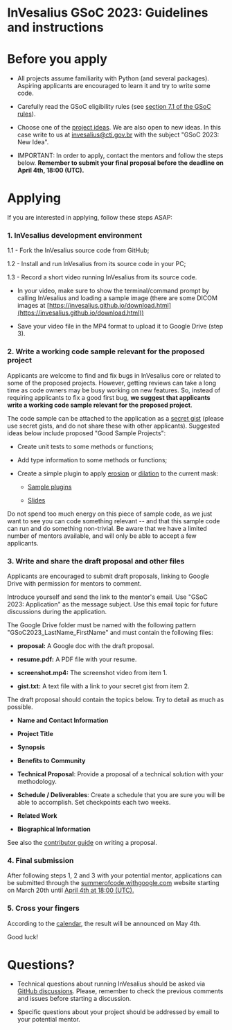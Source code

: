 # InVesalius GSoC 2023: Guidelines and instructions #
# Before you apply #

* All projects assume familiarity with Python (and several packages). Aspiring applicants are encouraged to learn it and try to write some code.

* Carefully read the GSoC eligibility rules (see [section 7.1 of the GSoC rules](https://summerofcode.withgoogle.com/rules)).

* Choose one of the [project ideas](https://github.com/invesalius/gsoc/blob/main/gsoc_2023_ideas.md). We are also open to new ideas. In this case write to us at [invesalius@cti.gov.br](mailto:invesalius@cti.gov.br) with the subject "GSoC 2023: New Idea".

* IMPORTANT: In order to apply, contact the mentors and follow the steps below. **Remember to submit your final proposal before the deadline on April 4th, 18:00  (UTC).**

# Applying #

If you are interested in applying, follow these steps ASAP:

### 1. InVesalius development environment ###

1.1 - Fork the InVesalius source code from GitHub;

1.2 - Install and run InVesalius from its source code in your PC;

1.3 - Record a short video running InVesalius from its source code.

* In your video, make sure to show the terminal/command prompt by calling InVesalius and loading a sample image (there are some DICOM images at [https://invesalius.github.io/download.html](https://invesalius.github.io/download.html))

* Save your video file in the MP4 format to upload it to Google Drive (step 3).


### 2. Write a working code sample relevant for the proposed project ###

Applicants are welcome to find and fix bugs in InVesalius core or related to some of the proposed projects. However, getting reviews can take a long time as code owners may be busy working on new features. So, instead of requiring applicants to fix a good first bug, **we suggest that applicants write a working code sample relevant for the proposed project**.

The code sample can be attached to the application as a [secret gist](https://gist.github.com/) (please use secret gists, and do not share these with other applicants). Suggested ideas below include proposed "Good Sample Projects":

* Create unit tests to some methods or functions;

* Add type information to some methods or functions;

* Create a simple plugin to apply [erosion](https://en.wikipedia.org/wiki/Erosion_(morphology)) or [dilation](https://en.wikipedia.org/wiki/Dilation_(morphology)) to the current mask:

    * [Sample plugins](https://github.com/tfmoraes/inv3_plugins_examples)

    * [Slides](https://github.com/tfmoraes/inv3_plugins_examples/blob/main/slides.html)

Do not spend too much energy on this piece of sample code, as we just want to see you can code something relevant -- and that this sample code can run and do something non-trivial. Be aware that we have a limited number of mentors available, and will only be able to accept a few applicants.



### 3. Write and share the draft proposal and other files ###

Applicants are encouraged to submit draft proposals, linking to Google Drive with permission for mentors to comment.

Introduce yourself and send the link to the mentor's email. Use "GSoC 2023: Application" as the message subject. Use this email topic for future discussions during the application.



The Google Drive folder must be named with the following pattern "GSoC2023_LastName_FirstName" and must contain the following files:

* **proposal:** A Google doc with the draft proposal.

* **resume.pdf:** A PDF file with your resume.

* **screenshot.mp4:** The screenshot video from item 1.

* **gist.txt:** A text file with a link to your secret gist from item 2.

The draft proposal should contain the topics below. Try to detail as much as possible.


* **Name and Contact Information**

* **Project Title**

* **Synopsis**

* **Benefits to Community**

* **Technical Proposal**: Provide a proposal of a technical solution with your methodology.

* **Schedule / Deliverables**: Create a schedule that you are sure you will be able to accomplish. Set checkpoints each two weeks.

* **Related Work**

* **Biographical Information**

See also the [contributor guide](https://google.github.io/gsocguides/student/writing-a-proposal) on writing a proposal.


### 4. Final submission ###

After following steps 1, 2 and 3 with your potential mentor, applications can be submitted through the [summerofcode.withgoogle.com](https://summerofcode.withgoogle.com) website starting on March 20th until [April 4th at 18:00 (UTC).](https://developers.google.com/open-source/gsoc/timeline?hl=pt-br#april_4_-_1800_utc)


### 5. Cross your fingers ###

According to the [calendar](https://developers.google.com/open-source/gsoc/timeline?hl=pt-br#may_4_-_1800_utc), the result will be announced on May 4th.

Good luck!

# Questions? #

* Technical questions about running InVesalius should be asked via [GitHub discussions](https://github.com/invesalius/invesalius3/discussions). Please, remember to check the previous comments and issues before starting a discussion.

* Specific questions about your project should be addressed by email to your potential mentor.

